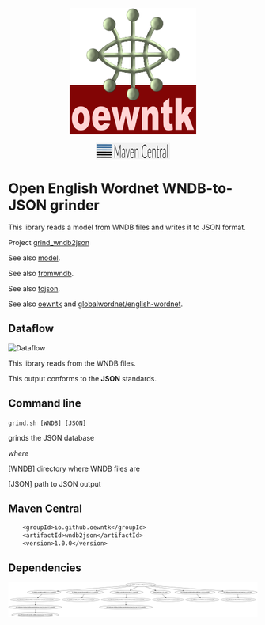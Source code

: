 <p align="center">
<img width="256" height="256" src="images/oewntk.png" alt="OEWNTK">
</p>
<p align="center">
<img width="150"src="images/mavencentral.png" alt="MavenCentral">
</p>

# Open English Wordnet WNDB-to-JSON grinder

This library reads a model from WNDB files and writes it to JSON format.

Project [grind_wndb2json](https://github.com/oewntk/grind_wndb2json)

See also [model](https://github.com/oewntk/model/blob/master/README.md).

See also [fromwndb](https://github.com/oewntk/fromwndb/blob/master/README.md).

See also [tojson](https://github.com/oewntk/tojson/blob/master/README.md).

See also [oewntk](https://github.com/oewntk)
and [globalwordnet/english-wordnet](https://github.com/globalwordnet/english-wordnet).

## Dataflow

![Dataflow](images/dataflow_wbdb2json.png  "Dataflow")

This library reads from the WNDB files.

This output conforms to the **JSON** standards.

## Command line

`grind.sh [WNDB] [JSON]`

grinds the JSON database

*where*

[WNDB] directory where WNDB files are

[JSON] path to JSON output

## Maven Central

		<groupId>io.github.oewntk</groupId>
		<artifactId>wndb2json</artifactId>
		<version>1.0.0</version>

## Dependencies

![Dependencies](images/grind-wndb2json.png  "Dataflow")
